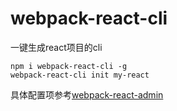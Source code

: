 # webpack-react-cli

一键生成react项目的cli

```
npm i webpack-react-cli -g
webpack-react-cli init my-react
```

具体配置项参考[webpack-react-admin](https://www.npmjs.com/package/webpack-react-admin)